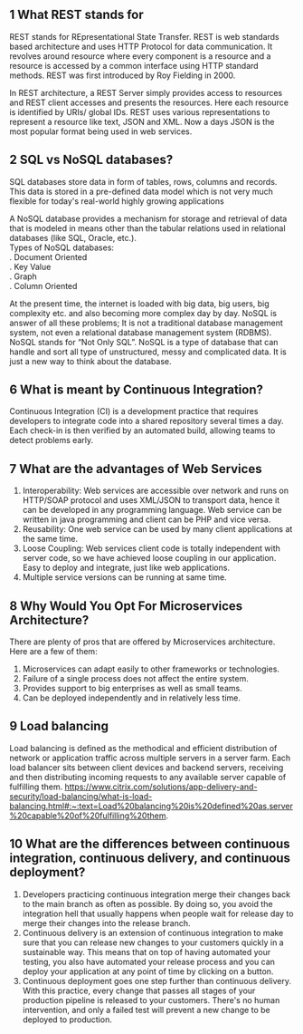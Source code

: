 ## 1 What REST stands for
REST stands for REpresentational State Transfer. REST is web standards based architecture and uses HTTP Protocol for data communication. It revolves around resource where every component is a resource and a resource is accessed by a common interface using HTTP standard methods. REST was first introduced by Roy Fielding in 2000.

In REST architecture, a REST Server simply provides access to resources and REST client accesses and presents the resources. Here each resource is identified by URIs/ global IDs. REST uses various representations to represent a resource like text, JSON and XML. Now a days JSON is the most popular format being used in web services.

## 2 SQL vs NoSQL databases?
SQL databases store data in form of tables, rows, columns and records. This data is stored in a pre-defined data model which is not very much flexible for today's real-world highly growing applications

A NoSQL database provides a mechanism for storage and retrieval of data that is modeled in means other than the tabular relations used in relational databases (like SQL, Oracle, etc.).   
Types of NoSQL databases:   
. Document Oriented     
. Key Value      
. Graph    
. Column Oriented   

At the present time, the internet is loaded with big data, big users, big complexity etc. and also becoming more complex day by day. NoSQL is answer of all these problems; It is not a traditional database management system, not even a relational database management system (RDBMS). NoSQL stands for “Not Only SQL”. NoSQL is a type of database that can handle and sort all type of unstructured, messy and complicated data. It is just a new way to think about the database.

## 6 What is meant by Continuous Integration?
Continuous Integration (CI) is a development practice that requires developers to integrate code into a shared repository several times a day. Each check-in is then verified by an automated build, allowing teams to detect problems early.

## 7 What are the advantages of Web Services
1. Interoperability: Web services are accessible over network and runs on HTTP/SOAP protocol and uses XML/JSON to transport data, hence it can be developed in any programming language. Web service can be written in java programming and client can be PHP and vice versa.
2. Reusability: One web service can be used by many client applications at the same time.
3. Loose Coupling: Web services client code is totally independent with server code, so we have achieved loose coupling in our application.
Easy to deploy and integrate, just like web applications.
4. Multiple service versions can be running at same time.

## 8  Why Would You Opt For Microservices Architecture?
There are plenty of pros that are offered by Microservices architecture. Here are a few of them:
1. Microservices can adapt easily to other frameworks or technologies.
2. Failure of a single process does not affect the entire system.
3. Provides support to big enterprises as well as small teams.
4. Can be deployed independently and in relatively less time.

## 9 Load balancing
Load balancing is defined as the methodical and efficient distribution of network or application traffic across multiple servers in a server farm. Each load balancer sits between client devices and backend servers, receiving and then distributing incoming requests to any available server capable of fulfilling them.
https://www.citrix.com/solutions/app-delivery-and-security/load-balancing/what-is-load-balancing.html#:~:text=Load%20balancing%20is%20defined%20as,server%20capable%20of%20fulfilling%20them.

## 10 What are the differences between continuous integration, continuous delivery, and continuous deployment?
1. Developers practicing continuous integration merge their changes back to the main branch as often as possible. By doing so, you avoid the integration hell that usually happens when people wait for release day to merge their changes into the release branch.
2. Continuous delivery is an extension of continuous integration to make sure that you can release new changes to your customers quickly in a sustainable way. This means that on top of having automated your testing, you also have automated your release process and you can deploy your application at any point of time by clicking on a button.
3. Continuous deployment goes one step further than continuous delivery. With this practice, every change that passes all stages of your production pipeline is released to your customers. There's no human intervention, and only a failed test will prevent a new change to be deployed to production.




